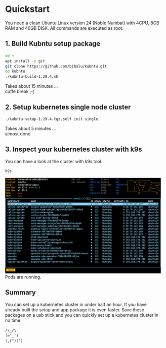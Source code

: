 # Quickstart
You need a clean Ubuntu Linux version 24 (Noble Numbat) with 4CPU, 8GB RAM and 40GB DISK.
All commands are executed as root.  

## 1. Build Kubntu setup package
```bash
cd ~
apt install -y git
git clone https://github.com/bihalu/kubntu.git
cd kubntu
./kubntu-build-1.29.4.sh
```
Takes about 15 minutes ...  
coffe break ;-)

## 2. Setup kubernetes single node cluster 
```bash
./kubntu-setup-1.29.4.tgz.self init single
```
Takes about 5 minutes ...  
almost done   

## 3. Inspect your kubernetes cluster with k9s
You can have a look at the cluster with k9s tool.  

```bash
k9s
```

![k9s screenshot](k9s.png)
Pods are running.  

## Summary
You can set up a kubernetes cluster in under half an hour. If you have already built the setup and app package it is even faster. Save these packages on a usb stick and you can quickly set up a kubernetes cluster in no time.  

``/\_/\``  
``(='_')``   
``(,(")(")`` 
